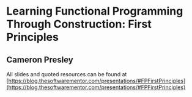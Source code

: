 # Learning Functional Programming Through Construction: First Principles
## Cameron Presley

All slides and quoted resources can be found at [https://blog.thesoftwarementor.com/presentations/#FPFirstPrinciples](https://blog.thesoftwarementor.com/presentations/#FPFirstPrinciples)